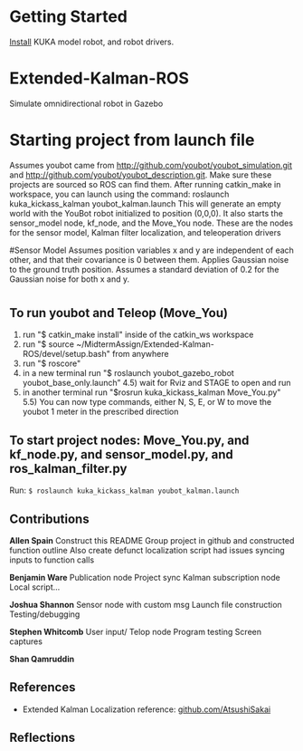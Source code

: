 # Getting Started
[Install](http://www.youbot-store.com/wiki/index.php/Gazebo_simulation) KUKA model robot, and robot drivers. 

# Extended-Kalman-ROS
Simulate omnidirectional robot in Gazebo 

# Starting project from launch file
Assumes youbot came from http://github.com/youbot/youbot_simulation.git and http://github.com/youbot/youbot_description.git. 
Make sure these projects are sourced so ROS can find them.
After running catkin_make in workspace, you can launch using the command:
roslaunch kuka_kickass_kalman youbot_kalman.launch 
This will generate an empty world with the YouBot robot initialized to position (0,0,0). It also starts the sensor_model node, kf_node, and the Move_You node. These are the nodes for the sensor model, Kalman filter localization, and teleoperation drivers

#Sensor Model
Assumes position variables x and y are independent of each other, and that their covariance is 0 between them. Applies Gaussian noise to the ground truth position. Assumes a standard deviation of 0.2 for the Gaussian noise for both x and y.

# 

## To run youbot and Teleop (Move_You)
1) run "$ catkin_make install" inside of the catkin_ws workspace
2) run "$ source ~/MidtermAssign/Extended-Kalman-ROS/devel/setup.bash" from anywhere
3) run "$ roscore"
4) in a new terminal run "$ roslaunch youbot_gazebo_robot youbot_base_only.launch”
4.5) wait for Rviz and STAGE to open and run
5) in another terminal run "$rosrun kuka_kickass_kalman Move_You.py"
5.5) You can now type commands, either N, S, E, or W to move the youbot 1 meter in the prescribed direction

## To start project nodes: Move_You.py, and kf_node.py, and sensor_model.py, and ros_kalman_filter.py
Run: ```$ roslaunch kuka_kickass_kalman youbot_kalman.launch```



## Contributions
**Allen Spain**
Construct this README 
Group project in github
and constructed function outline
Also create defunct localization script
had issues syncing inputs to function calls

**Benjamin Ware** 
Publication node
Project sync
Kalman  subscription node
Local script... 

**Joshua Shannon** 
Sensor node with custom msg
Launch file construction
Testing/debugging

**Stephen Whitcomb** 
User input/ Telop node
Program testing
Screen captures

**Shan Qamruddin** 

## References
* Extended Kalman Localization reference: [github.com/AtsushiSakai](https://github.com/AtsushiSakai/PythonRobotics/tree/master/Localization/extended_kalman_filter)

## Reflections



